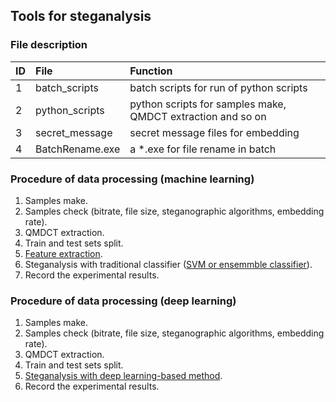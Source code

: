 ## Tools for steganalysis

### File description
ID      |   File                    |   Function
:-      |   :-                      |    :-
1       |   batch_scripts           |   batch scripts for run of python scripts
2       |   python_scripts          |   python scripts for samples make, QMDCT extraction and so on
3       |   secret_message          |   secret message files for embedding
4       |   BatchRename.exe         |   a *.exe for file rename in batch

### Procedure of data processing (machine learning)
1. Samples make.
2. Samples check (bitrate, file size, steganographic algorithms, embedding rate).
3. QMDCT extraction.
4. Train and test sets split.
5. [Feature extraction](https://github.com/Charleswyt/audio_steganalysis_ml/tree/master/feature_extract).
6. Steganalysis with traditional classifier ([SVM or ensemmble classifier](https://github.com/Charleswyt/audio_steganalysis_ml/tree/master/train_test)).
7. Record the experimental results.

### Procedure of data processing (deep learning)
1. Samples make.
2. Samples check (bitrate, file size, steganographic algorithms, embedding rate).
3. QMDCT extraction.
4. Train and test sets split.
5. [Steganalysis with deep learning-based method](https://github.com/Charleswyt/tf_audio_steganalysis/tree/master/paper).
6. Record the experimental results.
